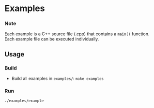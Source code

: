 # Examples

### Note

Each example is a C++ source file (.cpp) that contains a ```main()``` function.
Each example file can be executed individually.

## Usage

### Build
* Build all examples in ```examples/```: ```make examples ```

### Run
```./examples/example```

